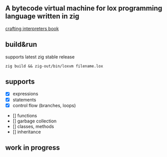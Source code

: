 
## A bytecode virtual machine for lox programming language written in zig

[crafting interpreters book](https://www.craftinginterpreters.com/a-bytecode-virtual-machine.html)

## build&run

supports latest zig stable release

```
zig build && zig-out/bin/loxvm filename.lox
```

## supports
- [x] expressions
- [x] statements
- [x] control flow (branches, loops)
- [] functions
- [] garbage collection
- [] classes, methods
- [] inheritance


## work in progress
